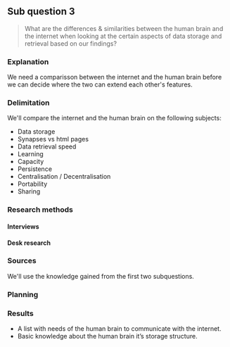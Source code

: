 ## Sub question 3
> What are the differences & similarities between the human brain and the internet when looking at the certain aspects of data storage and retrieval based on our findings?

### Explanation
We need a comparisson between the internet and the human brain before we can decide where the two can extend each other's features.

### Delimitation
We'll compare the internet and the human brain on the following subjects:
* Data storage
* Synapses vs html pages
* Data retrieval speed
* Learning
* Capacity
* Persistence
* Centralisation / Decentralisation
* Portability
* Sharing

### Research methods
#### Interviews


#### Desk research


### Sources
We'll use the knowledge gained from the first two subquestions.

### Planning


### Results
* A list with needs of the human brain to communicate with the internet.
* Basic knowledge about the human brain it’s storage structure.